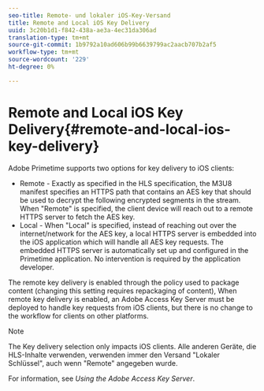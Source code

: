 ```yaml
---
seo-title: Remote- und lokaler iOS-Key-Versand
title: Remote and Local iOS Key Delivery
uuid: 3c20b1d1-f842-438a-ae3a-4ec31da306ad
translation-type: tm+mt
source-git-commit: 1b9792a10ad606b99b6639799ac2aacb707b2af5
workflow-type: tm+mt
source-wordcount: '229'
ht-degree: 0%

---
```



# Remote and Local iOS Key Delivery{#remote-and-local-ios-key-delivery}

Adobe Primetime supports two options for key delivery to iOS clients:

* Remote - Exactly as specified in the HLS specification, the M3U8 manifest specifies an HTTPS path that contains an AES key that should be used to decrypt the following encrypted segments in the stream. When &quot;Remote&quot; is specified, the client device will reach out to a remote HTTPS server to fetch the AES key.
* Local - When &quot;Local&quot; is specified, instead of reaching out over the internet/network for the AES key, a local HTTPS server is embedded into the iOS application which will handle all AES key requests. The embedded HTTPS server is automatically set up and configured in the Primetime application. No intervention is required by the application developer.

The remote key delivery is enabled through the policy used to package content (changing this setting requires repackaging of content), When remote key delivery is enabled, an Adobe Access Key Server must be deployed to handle key requests from iOS clients, but there is no change to the workflow for clients on other platforms.

>[!NOTE]
>
>The Key delivery selection only impacts iOS clients. Alle anderen Geräte, die HLS-Inhalte verwenden, verwenden immer den Versand &quot;Lokaler Schlüssel&quot;, auch wenn &quot;Remote&quot; angegeben wurde.

For information, see *Using the Adobe Access Key Server*.

